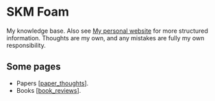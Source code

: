 # SKM Foam

My knowledge base. Also see [My personal website](https://seankmartin.netlify.app) for more structured information. Thoughts are my own, and any mistakes are fully my own responsibility.

## Some pages

- Papers [[paper_thoughts]].
- Books [[book_reviews]].

[//begin]: # "Autogenerated link references for markdown compatibility"
[paper_thoughts]: phd/paper_thoughts "Paper thoughts"
[book_reviews]: phd/book_reviews "Book reviews"
[//end]: # "Autogenerated link references"